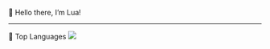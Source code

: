  👋 Hello there, I’m Lua!

---

 🔭 Top Languages
<img src="https://github-readme-stats.vercel.app/api/top-langs/?username=LuaInjector&layout=compact&theme=tokyonight"/>

